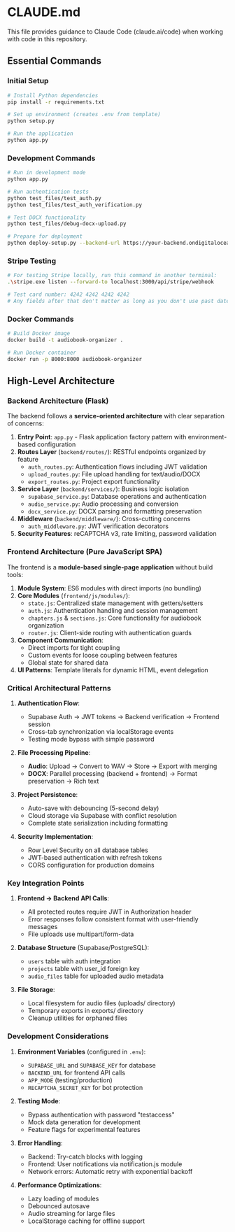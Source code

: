 # CLAUDE.md

This file provides guidance to Claude Code (claude.ai/code) when working with code in this repository.

## Essential Commands

### Initial Setup
```bash
# Install Python dependencies
pip install -r requirements.txt

# Set up environment (creates .env from template)
python setup.py

# Run the application
python app.py
```

### Development Commands
```bash
# Run in development mode
python app.py

# Run authentication tests
python test_files/test_auth.py
python test_files/test_auth_verification.py

# Test DOCX functionality
python test_files/debug-docx-upload.py

# Prepare for deployment
python deploy-setup.py --backend-url https://your-backend.ondigitalocean.app
```

### Stripe Testing
```bash
# For testing Stripe locally, run this command in another terminal:
.\stripe.exe listen --forward-to localhost:3000/api/stripe/webhook

# Test card number: 4242 4242 4242 4242
# Any fields after that don't matter as long as you don't use past dates
```

### Docker Commands
```bash
# Build Docker image
docker build -t audiobook-organizer .

# Run Docker container
docker run -p 8000:8000 audiobook-organizer
```

## High-Level Architecture

### Backend Architecture (Flask)

The backend follows a **service-oriented architecture** with clear separation of concerns:

1. **Entry Point**: `app.py` - Flask application factory pattern with environment-based configuration
2. **Routes Layer** (`backend/routes/`): RESTful endpoints organized by feature
   - `auth_routes.py`: Authentication flows including JWT validation
   - `upload_routes.py`: File upload handling for text/audio/DOCX
   - `export_routes.py`: Project export functionality
3. **Service Layer** (`backend/services/`): Business logic isolation
   - `supabase_service.py`: Database operations and authentication
   - `audio_service.py`: Audio processing and conversion
   - `docx_service.py`: DOCX parsing and formatting preservation
4. **Middleware** (`backend/middleware/`): Cross-cutting concerns
   - `auth_middleware.py`: JWT verification decorators
5. **Security Features**: reCAPTCHA v3, rate limiting, password validation

### Frontend Architecture (Pure JavaScript SPA)

The frontend is a **module-based single-page application** without build tools:

1. **Module System**: ES6 modules with direct imports (no bundling)
2. **Core Modules** (`frontend/js/modules/`):
   - `state.js`: Centralized state management with getters/setters
   - `auth.js`: Authentication handling and session management
   - `chapters.js` & `sections.js`: Core functionality for audiobook organization
   - `router.js`: Client-side routing with authentication guards
3. **Component Communication**: 
   - Direct imports for tight coupling
   - Custom events for loose coupling between features
   - Global state for shared data
4. **UI Patterns**: Template literals for dynamic HTML, event delegation

### Critical Architectural Patterns

1. **Authentication Flow**:
   - Supabase Auth → JWT tokens → Backend verification → Frontend session
   - Cross-tab synchronization via localStorage events
   - Testing mode bypass with simple password

2. **File Processing Pipeline**:
   - **Audio**: Upload → Convert to WAV → Store → Export with merging
   - **DOCX**: Parallel processing (backend + frontend) → Format preservation → Rich text

3. **Project Persistence**:
   - Auto-save with debouncing (5-second delay)
   - Cloud storage via Supabase with conflict resolution
   - Complete state serialization including formatting

4. **Security Implementation**:
   - Row Level Security on all database tables
   - JWT-based authentication with refresh tokens
   - CORS configuration for production domains

### Key Integration Points

1. **Frontend → Backend API Calls**:
   - All protected routes require JWT in Authorization header
   - Error responses follow consistent format with user-friendly messages
   - File uploads use multipart/form-data

2. **Database Structure** (Supabase/PostgreSQL):
   - `users` table with auth integration
   - `projects` table with user_id foreign key
   - `audio_files` table for uploaded audio metadata

3. **File Storage**:
   - Local filesystem for audio files (uploads/ directory)
   - Temporary exports in exports/ directory
   - Cleanup utilities for orphaned files

### Development Considerations

1. **Environment Variables** (configured in `.env`):
   - `SUPABASE_URL` and `SUPABASE_KEY` for database
   - `BACKEND_URL` for frontend API calls
   - `APP_MODE` (testing/production)
   - `RECAPTCHA_SECRET_KEY` for bot protection

2. **Testing Mode**:
   - Bypass authentication with password "testaccess"
   - Mock data generation for development
   - Feature flags for experimental features

3. **Error Handling**:
   - Backend: Try-catch blocks with logging
   - Frontend: User notifications via notification.js module
   - Network errors: Automatic retry with exponential backoff

4. **Performance Optimizations**:
   - Lazy loading of modules
   - Debounced autosave
   - Audio streaming for large files
   - LocalStorage caching for offline support